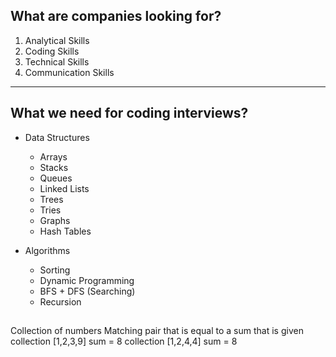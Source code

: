 ## What are companies looking for?

1. Analytical Skills
2. Coding Skills
3. Technical Skills
4. Communication Skills

---

## What we need for coding interviews?

- Data Structures

  - Arrays
  - Stacks
  - Queues
  - Linked Lists
  - Trees
  - Tries
  - Graphs
  - Hash Tables

- Algorithms
  - Sorting
  - Dynamic Programming
  - BFS + DFS (Searching)
  - Recursion

##

Collection of numbers
Matching pair that is equal to a sum that is given
collection [1,2,3,9] sum = 8
collection [1,2,4,4] sum = 8
